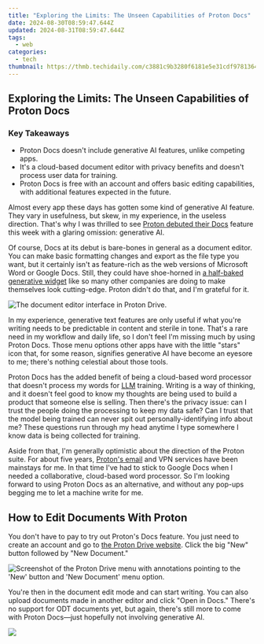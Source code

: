 ```yaml
---
title: "Exploring the Limits: The Unseen Capabilities of Proton Docs"
date: 2024-08-30T08:59:47.644Z
updated: 2024-08-31T08:59:47.644Z
tags:
  - web
categories:
  - tech
thumbnail: https://thmb.techidaily.com/c3881c9b3280f6181e5e31cdf97813641b81345019e7ba1cde62d3c30be7801d.jpg
---
```


## Exploring the Limits: The Unseen Capabilities of Proton Docs

### Key Takeaways

* Proton Docs doesn't include generative AI features, unlike competing apps.
* It's a cloud-based document editor with privacy benefits and doesn't process user data for training.
* Proton Docs is free with an account and offers basic editing capabilities, with additional features expected in the future.

 Almost every app these days has gotten some kind of generative AI feature. They vary in usefulness, but skew, in my experience, in the useless direction. That's why I was thrilled to see [Proton debuted their Docs](https://win-answers.techidaily.com/fix-iphone-unrecognized-by-itunes-on-windows-11-solutions-and-tips/) feature this week with a glaring omission: generative AI.

 Of course, Docs at its debut is bare-bones in general as a document editor. You can make basic formatting changes and export as the file type you want, but it certainly isn't as feature-rich as the web versions of Microsoft Word or Google Docs. Still, they could have shoe-horned in [a half-baked generative widget](https://ai-vdieo-software.techidaily.com/in-2024-best-top-free-video-editing-tools-for-gamers/) like so many other companies are doing to make themselves look cutting-edge. Proton didn't do that, and I'm grateful for it.

![The document editor interface in Proton Drive.](https://static1.howtogeekimages.com/wordpress/wp-content/uploads/2024/07/screenshot_20240708_072812.png) 

 In my experience, generative text features are only useful if what you're writing needs to be predictable in content and sterile in tone. That's a rare need in my workflow and daily life, so I don't feel I'm missing much by using Proton Docs. Those menu options other apps have with the little "stars" icon that, for some reason, signifies generative AI have become an eyesore to me; there's nothing celestial about those tools.

 Proton Docs has the added benefit of being a cloud-based word processor that doesn't process my words for [LLM](https://extra-support.techidaily.com/2024-approved-picture-perfect-presentation-software-for-impeccable-photo-framing/) training. Writing is a way of thinking, and it doesn't feel good to know my thoughts are being used to build a product that someone else is selling. Then there's the privacy issue: can I trust the people doing the processing to keep my data safe? Can I trust that the model being trained can never spit out personally-identifying info about me? These questions run through my head anytime I type somewhere I know data is being collected for training.

 Aside from that, I'm generally optimistic about the direction of the Proton suite. For about five years, [Proton's email](https://extra-guidance.techidaily.com/updated-maximizing-impact-with-googles-podcast-platform/) and VPN services have been mainstays for me. In that time I've had to stick to Google Docs when I needed a collaborative, cloud-based word processor. So I'm looking forward to using Proton Docs as an alternative, and without any pop-ups begging me to let a machine write for me.

##  How to Edit Documents With Proton

 You don't have to pay to try out Proton's Docs feature. You just need to create an account and go to [the Proton Drive website](https://www.anrdoezrs.net/links/3607085/type/dlg/sid/UUhtgUeUpU2004047/https://proton.me/drive). Click the big "New" button followed by "New Document."

![Screenshot of the Proton Drive menu with annotations pointing to the 'New' button and 'New Document' menu option.](https://static1.howtogeekimages.com/wordpress/wp-content/uploads/2024/07/screenshot_20240708_072723.png) 

 You're then in the document edit mode and can start writing. You can also upload documents made in another editor and click "Open in Docs." There's no support for ODT documents yet, but again, there's still more to come with Proton Docs—just hopefully not involving generative AI.

<ins class="adsbygoogle"
     style="display:block"
     data-ad-format="autorelaxed"
     data-ad-client="ca-pub-7571918770474297"
     data-ad-slot="1223367746"></ins>



<ins class="adsbygoogle"
     style="display:block"
     data-ad-client="ca-pub-7571918770474297"
     data-ad-slot="8358498916"
     data-ad-format="auto"
     data-full-width-responsive="true"></ins>



<!-- affiliate ads begin -->
<a href="https://shop.systoolsgroup.com/affiliate.php?ACCOUNT=SYSTOOBY&AFFILIATE=108875&PATH=https%3A%2F%2Fwww.systoolsgroup.com%3FAFFILIATE%3D108875%26RESOURCE%3D%2BSysTools%2BOutlook%2BRecovery"><img src="https://www.systoolsgroup.com/box/outlook-recovery.png" border="0"></a>
<!-- affiliate ads end -->